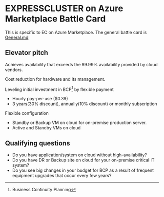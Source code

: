 # EXPRESSCLUSTER on Azure Marketplace Battle Card

This is specific to EC on Azure Marketplace. The general battle card is [General.md](General.md)

## Elevator pitch

Achieves availability that exceeds the 99.99% availability provided by cloud vendors.

Cost reduction for hardware and its management.

Leveling initial investment in BCP[^1] by flexible payment

- Hourly pay-per-use ($0.39)
- 3 years(30% discount), annually(10% discount) or monthly subscription

Flexible configuration

- Standby or Backup VM on cloud for on-premise production server.
- Active and Standby VMs on cloud

## Qualifying questions

- Do you have application/system on cloud without high-availability?
- Do you have DR or Backup site on cloud for your on-premise critical IT system?
- Do you see big changes in your budget for BCP as a result of frequent equipment upgrades that occur every few years?

[^1]: Business Continuity Planning
